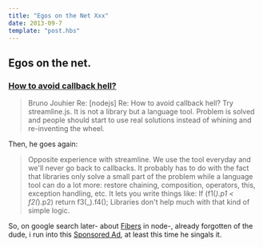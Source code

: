 ```yaml
---
title: "Egos on the Net Xxx"
date: 2013-09-7
template: "post.hbs"
---
```


## Egos on the net.

### [How to avoid callback hell?][]


>Bruno Jouhier
>Re: [nodejs] Re: How to avoid callback hell?
>Try streamline.js. It is not a library but a language tool. Problem is solved and people should start to use real solutions instead of whining and re-inventing the wheel.

Then, he goes again:

>Opposite experience with streamline. We use the tool everyday and we'll never go back to callbacks. It probably has to do with the fact that libraries only solve a small part of the problem while a language tool can do a lot more: restore chaining, composition, operators, this, exception handling, etc. It lets you write things like:
If (f1(_).p1 < f2(_).p2) return f3(_).f4();
Libraries don't help much with that kind of simple logic.

[How to avoid callback hell?]: https://groups.google.com/forum/#!topic/nodejs/AiBJFuBMPls%5B1-25-false%5D


So, on google search later- about [Fibers][] in node-, already forgotten of the dude, i run into this [Sponsored Ad][], at least this time he singals it.

[Sponsored Ad]: http://bjouhier.wordpress.com/2012/03/11/fibers-and-threads-in-node-js-what-for/
[Fibers]: https://github.com/laverdet/node-fibers
